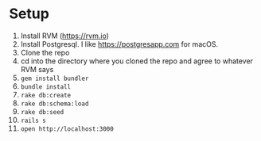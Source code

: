 # Setup

1. Install RVM (https://rvm.io)
2. Install Postgresql. I like https://postgresapp.com for macOS.
2. Clone the repo
3. cd into the directory where you cloned the repo and agree to whatever RVM says
4. `gem install bundler`
5. `bundle install`
6. `rake db:create`
7. `rake db:schema:load`
8. `rake db:seed`
9. `rails s`
10. `open http://localhost:3000`
